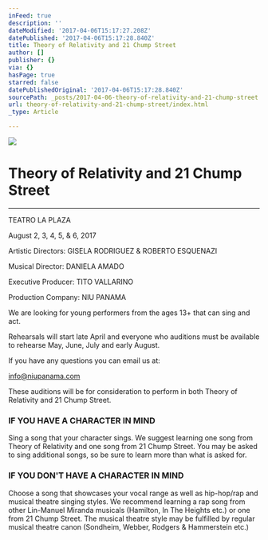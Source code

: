 ```yaml
---
inFeed: true
description: ''
dateModified: '2017-04-06T15:17:27.208Z'
datePublished: '2017-04-06T15:17:28.840Z'
title: Theory of Relativity and 21 Chump Street
author: []
publisher: {}
via: {}
hasPage: true
starred: false
datePublishedOriginal: '2017-04-06T15:17:28.840Z'
sourcePath: _posts/2017-04-06-theory-of-relativity-and-21-chump-street.md
url: theory-of-relativity-and-21-chump-street/index.html
_type: Article

---
```

![](https://the-grid-user-content.s3-us-west-2.amazonaws.com/952ce6bb-ce52-4bd8-83fc-200710d7b2ad.png)

# Theory of Relativity and 21 Chump Street

---

TEATRO LA PLAZA

August 2, 3, 4, 5, & 6, 2017

Artistic Directors: GISELA RODRIGUEZ & ROBERTO ESQUENAZI

Musical Director: DANIELA AMADO

Executive Producer: TITO VALLARINO

Production Company: NIU PANAMA

We are looking for young performers from the ages 13+ that can sing and act.

Rehearsals will start late April and everyone who auditions must be available to rehearse May, June, July and early August.

If you have any questions you can email us at:

info@niupanama.com

These auditions will be for consideration to perform in both Theory of Relativity and 21 Chump Street.

### IF YOU HAVE A CHARACTER IN MIND

Sing a song that your character sings. We suggest learning one song from Theory of Relativity and one song from 21 Chump Street. You may be asked to sing additional songs, so be sure to learn more than what is asked for.

### IF YOU DON'T HAVE A CHARACTER IN MIND

Choose a song that showcases your vocal range as well as hip-hop/rap and musical theatre singing styles. We recommend learning a rap song from other Lin-Manuel Miranda musicals (Hamilton, In The Heights etc.) or one from 21 Chump Street. The musical theatre style may be fulfilled by regular musical theatre canon (Sondheim, Webber, Rodgers & Hammerstein etc.)